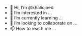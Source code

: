 - 👋 Hi, I’m @khaliqinedi
- 👀 I’m interested in ...
- 🌱 I’m currently learning ...
- 💞️ I’m looking to collaborate on ...
- 📫 How to reach me ...

<!---
khaliqinedi/khaliqinedi is a ✨ special ✨ repository because its `README.md` (this file) appears on your GitHub profile.
You can click the Preview link to take a look at your changes.
--->
